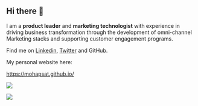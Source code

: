 ## Hi there 👋

I am a **product leader** and **marketing technologist** with experience in driving business transformation through the development of omni-channel Marketing stacks and supporting customer engagement programs.

Find me on [Linkedin](https://www.linkedin.com/in/satyamadhav/), [Twitter](https://twitter.com/mohapsat) and GitHub.

My personal website here:

https://mohapsat.github.io/


![](https://github-readme-stats.vercel.app/api/top-langs?username=mohapsat&show_icons=true&locale=en&layout=compact)

![](https://github-readme-stats.vercel.app/api?username=mohapsat&show_icons=true&locale=en)


<!--
**mohapsat/mohapsat** is a ✨ _special_ ✨ repository because its `README.md` (this file) appears on your GitHub profile.

Here are some ideas to get you started:

- 🔭 I’m currently working on ...
- 🌱 I’m currently learning ...
- 👯 I’m looking to collaborate on ...
- 🤔 I’m looking for help with ...
- 💬 Ask me about ...
- 📫 How to reach me: ...
- 😄 Pronouns: ...
- ⚡ Fun fact: ...
-->
